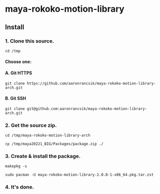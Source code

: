 # maya-rokoko-motion-library 
## Install
### 1. Clone this source.
`cd /tmp`
#### Choose one:
#### A. Git HTTPS 
`git clone https://github.com/aaronrancsik/maya-rokoko-motion-library-arch.git`
#### B. Git SSH 
`git clone git@github.com:aaronrancsik/maya-rokoko-motion-library-arch.git`
### 2. Get the source zip.
`cd /tmp/maya-rokoko-motion-library-arch`

`cp /tmp/maya20221_BIG/Packages/package.zip ./`
### 3. Create & install the package.
`makepkg -s`

`sudo pacman -U maya-rokoko-motion-library-2.0.0-1-x86_64.pkg.tar.zst`

### 4. It's done.
